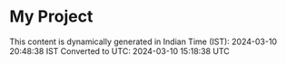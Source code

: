 # My Project

This content is dynamically generated in Indian Time (IST): 2024-03-10 20:48:38 IST
Converted to UTC: 2024-03-10 15:18:38 UTC
